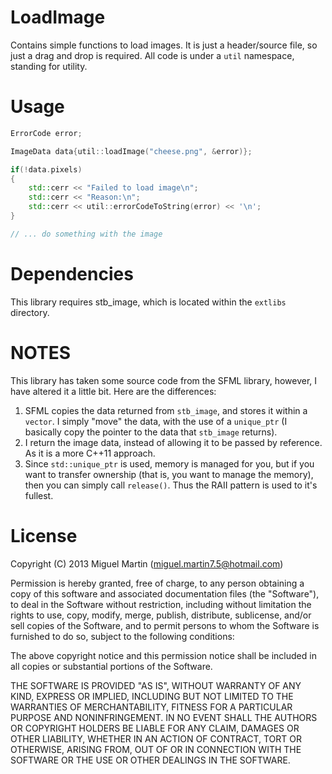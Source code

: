 # LoadImage

Contains simple functions to load images. It is just a header/source file, so just a drag and drop is required. All code is under a `util` namespace, standing for utility.

# Usage

```c++
ErrorCode error;

ImageData data{util::loadImage("cheese.png", &error)};

if(!data.pixels)
{
    std::cerr << "Failed to load image\n";
    std::cerr << "Reason:\n";
    std::cerr << util::errorCodeToString(error) << '\n';
}

// ... do something with the image
```

# Dependencies

This library requires stb_image, which is located within the `extlibs` directory.

# NOTES

This library has taken some source code from the SFML library, however, I have altered it a little bit. Here are the differences:

1. SFML copies the data returned from `stb_image`, and stores it within a `vector`. I simply "move" the data, with the use of a `unique_ptr` (I basically copy the pointer to the data that `stb_image` returns).
2. I return the image data, instead of allowing it to be passed by reference. As it is a more C++11 approach.
3. Since `std::unique_ptr` is used, memory is managed for you, but if you want to transfer ownership (that is, you want to manage the memory), then you can simply call `release()`. Thus the RAII pattern is used to it's fullest.

# License
Copyright (C) 2013 Miguel Martin (miguel.martin7.5@hotmail.com)

Permission is hereby granted, free of charge, to any person obtaining a copy
of this software and associated documentation files (the "Software"), to deal
in the Software without restriction, including without limitation the rights
to use, copy, modify, merge, publish, distribute, sublicense, and/or sell
copies of the Software, and to permit persons to whom the Software is
furnished to do so, subject to the following conditions:

The above copyright notice and this permission notice shall be included in
all copies or substantial portions of the Software.

THE SOFTWARE IS PROVIDED "AS IS", WITHOUT WARRANTY OF ANY KIND, EXPRESS OR
IMPLIED, INCLUDING BUT NOT LIMITED TO THE WARRANTIES OF MERCHANTABILITY,
FITNESS FOR A PARTICULAR PURPOSE AND NONINFRINGEMENT. IN NO EVENT SHALL THE
AUTHORS OR COPYRIGHT HOLDERS BE LIABLE FOR ANY CLAIM, DAMAGES OR OTHER
LIABILITY, WHETHER IN AN ACTION OF CONTRACT, TORT OR OTHERWISE, ARISING FROM,
OUT OF OR IN CONNECTION WITH THE SOFTWARE OR THE USE OR OTHER DEALINGS IN
THE SOFTWARE.
